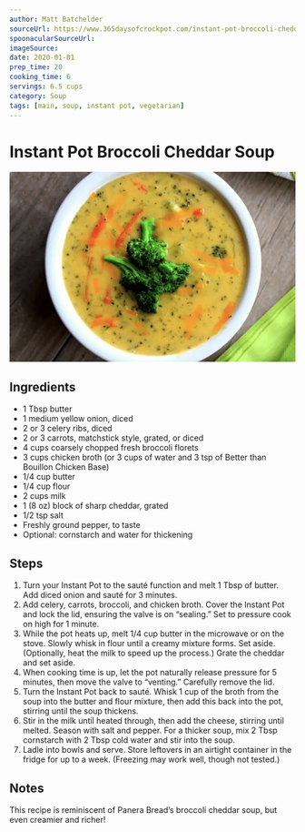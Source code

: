 ```yaml
---
author: Matt Batchelder
sourceUrl: https://www.365daysofcrockpot.com/instant-pot-broccoli-cheddar-soup/print/10937/
spoonacularSourceUrl: 
imageSource:
date: 2020-01-01
prep_time: 20
cooking_time: 6
servings: 6.5 cups
category: Soup
tags: [main, soup, instant pot, vegetarian]
---
```

# Instant Pot Broccoli Cheddar Soup

![Image of Broccoli Cheddar Soup](../img/broccoli-cheddar-soup.jpeg)

## Ingredients
- 1 Tbsp butter
- 1 medium yellow onion, diced
- 2 or 3 celery ribs, diced
- 2 or 3 carrots, matchstick style, grated, or diced
- 4 cups coarsely chopped fresh broccoli florets
- 3 cups chicken broth (or 3 cups of water and 3 tsp of Better than Bouillon Chicken Base)
- 1/4 cup butter
- 1/4 cup flour
- 2 cups milk
- 1 (8 oz) block of sharp cheddar, grated
- 1/2 tsp salt
- Freshly ground pepper, to taste
- Optional: cornstarch and water for thickening

## Steps
1. Turn your Instant Pot to the sauté function and melt 1 Tbsp of butter. Add diced onion and sauté for 3 minutes.
2. Add celery, carrots, broccoli, and chicken broth. Cover the Instant Pot and lock the lid, ensuring the valve is on “sealing.” Set to pressure cook on high for 1 minute.
3. While the pot heats up, melt 1/4 cup butter in the microwave or on the stove. Slowly whisk in flour until a creamy mixture forms. Set aside. (Optionally, heat the milk to speed up the process.) Grate the cheddar and set aside.
4. When cooking time is up, let the pot naturally release pressure for 5 minutes, then move the valve to “venting.” Carefully remove the lid.
5. Turn the Instant Pot back to sauté. Whisk 1 cup of the broth from the soup into the butter and flour mixture, then add this back into the pot, stirring until the soup thickens.
6. Stir in the milk until heated through, then add the cheese, stirring until melted. Season with salt and pepper. For a thicker soup, mix 2 Tbsp cornstarch with 2 Tbsp cold water and stir into the soup.
7. Ladle into bowls and serve. Store leftovers in an airtight container in the fridge for up to a week. (Freezing may work well, though not tested.)

## Notes
This recipe is reminiscent of Panera Bread’s broccoli cheddar soup, but even creamier and richer!
